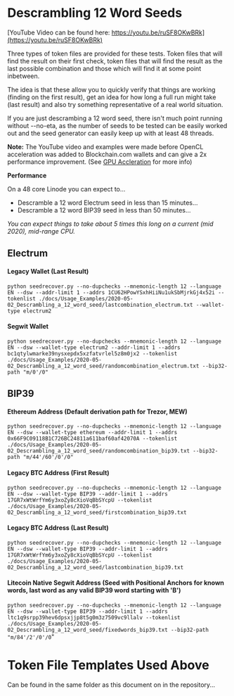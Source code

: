 # Descrambling 12 Word Seeds
[YouTube Video can be found here: https://youtu.be/ruSF8OKwBRk](https://youtu.be/ruSF8OKwBRk)

Three types of token files are provided for these tests. Token files that will find the result on their first check, token files that will find the result as the last possible combination and those which will find it at some point inbetween.

The idea is that these allow you to quickly verify that things are working (finding on the first result), get an idea for how long a full run might take (last result) and also try something representative of a real world situation. 

If you are just descrambing a 12 word seed, there isn't much point running without --no-eta, as the number of seeds to be tested can be easily worked out and the seed generator can easily keep up with at least 48 threads.

**Note:** The YouTube video and examples were made before OpenCL acceleration was added to Blockchain.com wallets and can give a 2x performance improvement. (See [GPU Accleration](../../GPU_Acceleration.md) for more info) 

**Performance**

On a 48 core Linode you can expect to...
* Descramble a 12 word Electrum seed in less than 15 minutes…
* Descramble a 12 word BIP39 seed in less than 50 minutes…

_You can expect things to take about 5 times this long on a current (mid 2020), mid-range CPU._

## Electrum
#### Legacy Wallet (Last Result)
`python seedrecover.py --no-dupchecks --mnemonic-length 12 --language EN --dsw --addr-limit 1 --addrs 1CU62HPowYSxhHiiNu1ukSbMjrkGj4x52i --tokenlist ./docs/Usage_Examples/2020-05-02_Descrambling_a_12_word_seed/lastcombination_electrum.txt --wallet-type electrum2
`
#### Segwit Wallet
`python seedrecover.py --no-dupchecks --mnemonic-length 12 --language EN --dsw --wallet-type electrum2 --addr-limit 1 --addrs bc1qtylwmarke39nysxepdx5xzfatvrlel5z8m0jx2 --tokenlist ./docs/Usage_Examples/2020-05-02_Descrambling_a_12_word_seed/randomcombination_electrum.txt --bip32-path "m/0'/0"
`
## BIP39
#### Ethereum Address (Default derivation path for Trezor, MEW)
`python seedrecover.py --no-dupchecks --mnemonic-length 12 --language EN --dsw --wallet-type ethereum --addr-limit 1 --addrs 0x66F9C09118B1C726BC24811a611baf60af42070A --tokenlist ./docs/Usage_Examples/2020-05-02_Descrambling_a_12_word_seed/randomcombination_bip39.txt --bip32-path "m/44'/60'/0'/0"
`
#### Legacy BTC Address (First Result)
`python seedrecover.py --no-dupchecks --mnemonic-length 12 --language EN --dsw --wallet-type BIP39 --addr-limit 1 --addrs 17GR7xWtWrfYm6y3xoZy8cXioVqBbSYcpU --tokenlist ./docs/Usage_Examples/2020-05-02_Descrambling_a_12_word_seed/firstcombination_bip39.txt`

#### Legacy BTC Address (Last Result)
`python seedrecover.py --no-dupchecks --mnemonic-length 12 --language EN --dsw --wallet-type BIP39 --addr-limit 1 --addrs 17GR7xWtWrfYm6y3xoZy8cXioVqBbSYcpU --tokenlist ./docs/Usage_Examples/2020-05-02_Descrambling_a_12_word_seed/lastcombination_bip39.txt`

#### Litecoin Native Segwit Address (Seed with Positional Anchors for known words, last word as any valid BIP39 word starting with 'B')
`python seedrecover.py --no-dupchecks --mnemonic-length 12 --language EN --dsw --wallet-type BIP39 --addr-limit 1 --addrs ltc1q9srpp39hev6dpsxjjp8t5g0m3z7509vc9llalv --tokenlist ./docs/Usage_Examples/2020-05-02_Descrambling_a_12_word_seed/fixedwords_bip39.txt --bip32-path "m/84'/2'/0'/0`"

# Token File Templates Used Above
Can be found in the same folder as this document on in the repository...
